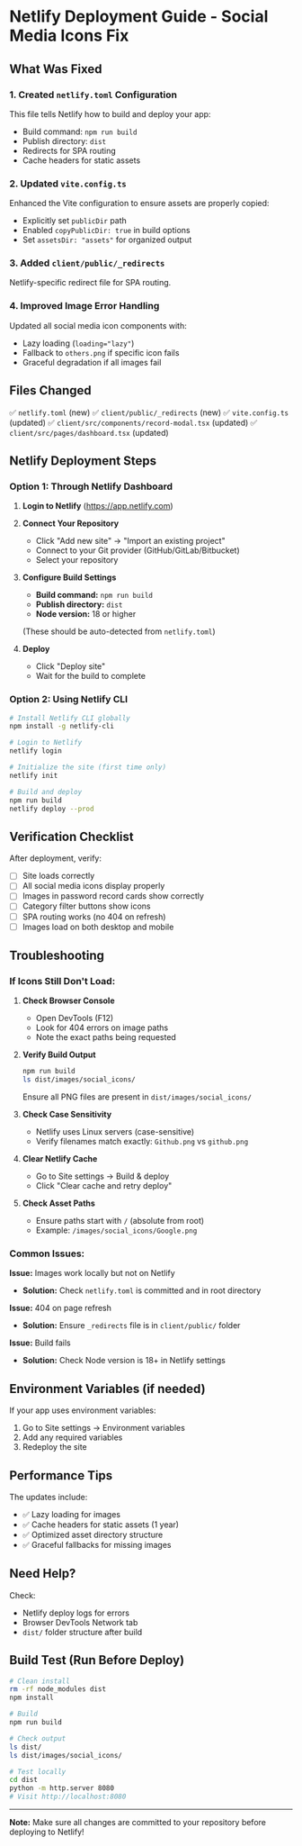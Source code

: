 # Netlify Deployment Guide - Social Media Icons Fix

## What Was Fixed

### 1. **Created `netlify.toml` Configuration**
This file tells Netlify how to build and deploy your app:
- Build command: `npm run build`
- Publish directory: `dist`
- Redirects for SPA routing
- Cache headers for static assets

### 2. **Updated `vite.config.ts`**
Enhanced the Vite configuration to ensure assets are properly copied:
- Explicitly set `publicDir` path
- Enabled `copyPublicDir: true` in build options
- Set `assetsDir: "assets"` for organized output

### 3. **Added `client/public/_redirects`**
Netlify-specific redirect file for SPA routing.

### 4. **Improved Image Error Handling**
Updated all social media icon components with:
- Lazy loading (`loading="lazy"`)
- Fallback to `others.png` if specific icon fails
- Graceful degradation if all images fail

## Files Changed

✅ `netlify.toml` (new)
✅ `client/public/_redirects` (new)
✅ `vite.config.ts` (updated)
✅ `client/src/components/record-modal.tsx` (updated)
✅ `client/src/pages/dashboard.tsx` (updated)

## Netlify Deployment Steps

### Option 1: Through Netlify Dashboard

1. **Login to Netlify** (https://app.netlify.com)

2. **Connect Your Repository**
   - Click "Add new site" → "Import an existing project"
   - Connect to your Git provider (GitHub/GitLab/Bitbucket)
   - Select your repository

3. **Configure Build Settings**
   - **Build command:** `npm run build`
   - **Publish directory:** `dist`
   - **Node version:** 18 or higher
   
   (These should be auto-detected from `netlify.toml`)

4. **Deploy**
   - Click "Deploy site"
   - Wait for the build to complete

### Option 2: Using Netlify CLI

```bash
# Install Netlify CLI globally
npm install -g netlify-cli

# Login to Netlify
netlify login

# Initialize the site (first time only)
netlify init

# Build and deploy
npm run build
netlify deploy --prod
```

## Verification Checklist

After deployment, verify:

- [ ] Site loads correctly
- [ ] All social media icons display properly
- [ ] Images in password record cards show correctly
- [ ] Category filter buttons show icons
- [ ] SPA routing works (no 404 on refresh)
- [ ] Images load on both desktop and mobile

## Troubleshooting

### If Icons Still Don't Load:

1. **Check Browser Console**
   - Open DevTools (F12)
   - Look for 404 errors on image paths
   - Note the exact paths being requested

2. **Verify Build Output**
   ```bash
   npm run build
   ls dist/images/social_icons/
   ```
   Ensure all PNG files are present in `dist/images/social_icons/`

3. **Check Case Sensitivity**
   - Netlify uses Linux servers (case-sensitive)
   - Verify filenames match exactly: `Github.png` vs `github.png`

4. **Clear Netlify Cache**
   - Go to Site settings → Build & deploy
   - Click "Clear cache and retry deploy"

5. **Check Asset Paths**
   - Ensure paths start with `/` (absolute from root)
   - Example: `/images/social_icons/Google.png`

### Common Issues:

**Issue:** Images work locally but not on Netlify
- **Solution:** Check `netlify.toml` is committed and in root directory

**Issue:** 404 on page refresh
- **Solution:** Ensure `_redirects` file is in `client/public/` folder

**Issue:** Build fails
- **Solution:** Check Node version is 18+ in Netlify settings

## Environment Variables (if needed)

If your app uses environment variables:

1. Go to Site settings → Environment variables
2. Add any required variables
3. Redeploy the site

## Performance Tips

The updates include:
- ✅ Lazy loading for images
- ✅ Cache headers for static assets (1 year)
- ✅ Optimized asset directory structure
- ✅ Graceful fallbacks for missing images

## Need Help?

Check:
- Netlify deploy logs for errors
- Browser DevTools Network tab
- `dist/` folder structure after build

## Build Test (Run Before Deploy)

```bash
# Clean install
rm -rf node_modules dist
npm install

# Build
npm run build

# Check output
ls dist/
ls dist/images/social_icons/

# Test locally
cd dist
python -m http.server 8080
# Visit http://localhost:8080
```

---

**Note:** Make sure all changes are committed to your repository before deploying to Netlify!

